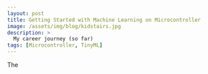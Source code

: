 ```yaml
---
layout: post
title: Getting Started with Machine Learning on Microcontroller
image: /assets/img/blog/kidstairs.jpg
description: >
  My career journey (so far)
tags: [Microcontroller, TinyML]
---
```


The 